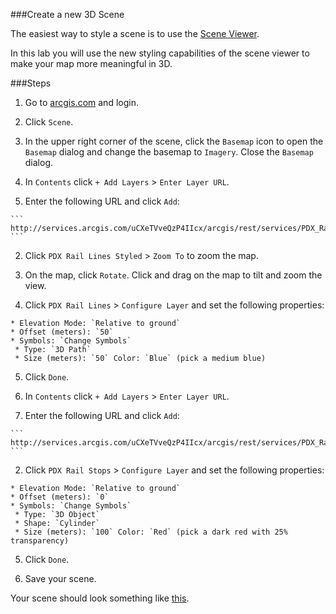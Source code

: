 ###Create a new 3D Scene

The easiest way to style a scene is to use the [Scene Viewer](http://doc.arcgis.com/en/arcgis-online/use-maps/view-scenes.htm).

In this lab you will use the new styling capabilities of the scene viewer to make your map more meaningful in 3D.

###Steps


1. Go to [arcgis.com](http://www.arcgis.com) and login.  

2. Click `Scene`.

3. In the upper right corner of the scene, click the `Basemap` icon to open the `Basemap` dialog and change the basemap to `Imagery`. Close the `Basemap` dialog.

4. In `Contents` click `+ Add Layers` > `Enter Layer URL`.

  1. Enter the following URL and click `Add`:

    ```
    http://services.arcgis.com/uCXeTVveQzP4IIcx/arcgis/rest/services/PDX_Rail_Lines/FeatureServer/0
    ```

  2. Click `PDX Rail Lines Styled` > `Zoom To` to zoom the map.
  

  3. On the map, click `Rotate`. Click and drag on the map to tilt and zoom the view.


  4. Click `PDX Rail Lines` > `Configure Layer` and set the following properties:

    * Elevation Mode: `Relative to ground`
    * Offset (meters): `50`
    * Symbols: `Change Symbols`
     * Type: `3D Path`
     * Size (meters): `50` Color: `Blue` (pick a medium blue)

  5. Click `Done`.

5. In `Contents` click `+ Add Layers` > `Enter Layer URL`.

  1. Enter the following URL and click `Add`:

    ```
    http://services.arcgis.com/uCXeTVveQzP4IIcx/arcgis/rest/services/PDX_Rail_Stops/FeatureServer/0
    ```  

  2. Click `PDX Rail Stops` > `Configure Layer` and set the following properties:

    * Elevation Mode: `Relative to ground`
    * Offset (meters): `0`
    * Symbols: `Change Symbols`
     * Type: `3D Object`
     * Shape: `Cylinder`
     * Size (meters): `100` Color: `Red` (pick a dark red with 25% transparency)

  5. Click `Done`.
 
4. Save your scene.

Your scene should look something like [this](http://edn.maps.arcgis.com/home/webscene/viewer.html?webscene=48403313d9bf4a39a2ca0fc4851b758e).